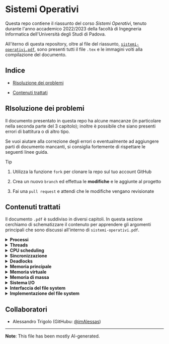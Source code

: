 # Sistemi Operativi

Questa repo contiene il riassunto del corso _Sistemi Operativi_, tenuto durante l'anno accademico 2022/2023 della facoltà di Ingegneria Informatica dell'Università degli Studi di Padova.

All'iterno di questa repository, oltre al file del riassunto, [`sistemi-operativi.pdf`](sistemi-operativi.pdf), sono presenti tutti il file `.tex` e le immagini volti alla compilazione del documento.

## Indice

* [Risoluzione dei problemi](risoluzione-dei-problemi)

* [Contenuti trattati](#contenuti-trattati)

## RIsoluzione dei problemi

Il documento presentato in questa repo ha alcune mancanze (in particolare nella seconda parte del 3 capitolo); inoltre è possibile che siano presenti errori di battitura o di altro tipo.

Se vuoi aiutare alla correzione degli errori o eventualmente ad aggiungere parti di documento mancanti, si consiglia fortemente di rispettare le seguenti linee guida.

> [!TIP]
>
> 1. Utilizza la funzione `fork` per clonare la repo sul tuo account GitHub
>
> 2. Crea un nuovo `branch` ed effettua le __modifiche__ e le aggiunte al progetto
>
> 3. Fai una `pull request` e attendi che le modifiche vengano revisionate

## Contenuti trattati

Il documento `.pdf` è suddiviso in diversi capitoli. In questa sezione cerchiamo di schematizzare il contenuto per apprendere gli argomenti principali che sono discussi all'interno di `sistemi-operativi.pdf`.

<details>
    <summary> <b> Processi </b> </summary>
    Il capitolo tratta dei processi, definendoli come istanze attive di programmi in esecuzione sulla CPU, con uno spazio dedicato in memoria e un blocco di controllo (PCB) che ne gestisce le informazioni. Esplora gli stati attraversati dai processi, come nuovo, pronto, in esecuzione, in attesa e terminato, con creazione e terminazione gestite dal genitore. Discute inoltre la comunicazione tra processi, sia tramite memoria condivisa, più veloce ma soggetta a errori di sincronizzazione, sia attraverso il passaggio di messaggi, più sicuro ma con maggiore overhead a causa del coinvolgimento del kernel.
</details>

<details>
    <summary> <b> Threads </b> </summary>
    Il capitolo tratta dei threads, definendoli come fili di esecuzione all'interno di un processo. Vengono evidenziati i vantaggi dei threads rispetto ai processi, come una maggiore reattività, una gestione semplificata delle risorse e una minor richiesta di risorse di sistema. Si discute inoltre il concetto di concorrenza e parallelismo, con l'illustrazione di esempi e la distinzione tra parallelismo di dati e di compiti. Viene presentata la legge di Amdahl e si analizza l'effetto del codice seriale sullo speedup. Infine, vengono esaminati vari modelli di multithreading, inclusi il modello many-to-one, one-to-one e many-to-many, insieme alle librerie di thread e agli approcci di threading implicito.
</details>

<details>
    <summary> <b> CPU scheduling </b> </summary>
    Nella gestione della CPU, lo scheduling dei processi determina quali processi vengono eseguiti nella ready queue, con concetti chiave quali burst CPU, preemption e dispatcher. Gli algoritmi non preemptive come FCFS e SJF, basato sulla stima dei tempi di burst CPU, sono efficaci ma limitati, mentre gli algoritmi preemptive come SRTF e RR migliorano la reattività ma possono causare starvation. Il priority scheduling e le code multilivello offrono alternative, assegnando priorità ai processi o suddividendoli in code con feedback, migliorando la gestione dei processi nei sistemi operativi.
</details>

<details>
    <summary> <b> Sincronizzazione </b> </summary>
    Il capitolo tratta principalmente di concetti legati alla sincronizzazione e alla gestione dei processi in un sistema informatico. Si discute l'utilizzo di semafori binari come il _mutex_ e il _read\_count_ per gestire l'accesso concorrente alle risorse. Viene esaminato il problema dei 5 filosofi, un classico esempio di sincronizzazione. Inoltre, si affronta il concetto di sezione critica e la necessità di cooperazione tra processi per evitare conflitti nella memoria condivisa.
</details>

<details>
    <summary> <b> Deadlocks </b> </summary>
    Il capitolo tratta i deadlocks, esaminando le condizioni che portano a un deadlock e gli algoritmi per gestirli. Si discute il modello di sistema con risorse singole e multiple, e si illustra una situazione classica di deadlock con due thread e semafori. Vengono elencate le 4 condizioni necessarie per un deadlock e si introduce il concetto di grafo risorsa-allocazione. Si menziona anche il concetto di livelock, una situazione simile al deadlock. Infine, si approfondiscono i metodi di prevenzione e di evitamento dei deadlock, inclusi l'algoritmo del banchiere e l'importanza dello stato sicuro.
</details>

<details>
    <summary> <b> Memoria principale </b> </summary>
    Il capitolo esplora la gestione della memoria principale in un sistema operativo, presentando la paginazione come soluzione alla frammentazione della memoria e spiegando la traduzione degli indirizzi. Si discute la frammentazione interna ed esterna e i problemi legati all'allocazione contigua e a partizioni fisse e variabili. Si affrontano concetti come il binding e l'MMU. In seguito, si esamina la tabella delle pagine, la TLB e le prestazioni correlate. Si analizzano tecniche di paginazione per sistemi a 64 bit e si discute il concetto di swapping, con diverse strategie e applicazioni nei dispositivi mobili. Infine, si introduce la segmentazione e si discute la sua combinazione con la paginazione in un modello ibrido.
</details>

<details>
    <summary> <b> Memoria virtuale </b> </summary>
    Il capitolo sulla memoria virtuale esplora come un sistema operativo gestisce la memoria utilizzando tecniche come il demand paging e il copy-on-write. Si discute l'introduzione dello spazio degli indirizzi virtuali e la possibilità di condividere la memoria tra processi. Il demand paging, che carica solo le pagine necessarie in memoria, viene esaminato insieme ai page fault e alle soluzioni per ottimizzare le prestazioni, come il prepaging e il copy-on-write. Inoltre, si analizzano gli algoritmi di rimpiazzo delle pagine, come FIFO e l'algoritmo ottimale, evidenziando le loro caratteristiche e l'effetto sull'efficienza complessiva del sistema. Il testo fornisce una panoramica completa delle strategie e delle tecniche utilizzate per gestire efficacemente la memoria virtuale in un sistema operativo, comprese le tecniche di allocazione dei frame e le modalità di allocazione della memoria del kernel.
</details>

<details>
    <summary> <b> Memoria di massa </b> </summary>
    Il capitolo sulla memoria di massa affronta la gestione e l'utilizzo ottimale della memoria secondaria, distinguendo tra HDD e NVM (NonVolatile Memory). Gli HDD sono più lenti ma hanno maggiore capacità di archiviazione, mentre le NVM, come gli SSD, sono più veloci ma meno durevoli. Si discute la gestione della scrittura e della cancellazione dei dati nelle NVM e si introduce il concetto di garbage collection. Vengono menzionati anche dispositivi come i RAM drives e i nastri magnetici per i backup. Si analizza l'indirizzamento della memoria secondaria e si esaminano gli algoritmi di scheduling per l'accesso ai dischi, come FCFS, SSTF, SCAN e C-SCAN, con una considerazione sulla scelta dell'algoritmo in base alle esigenze del sistema.
</details>

<details>
    <summary> <b> Sistema I/O </b> </summary>
    Il capitolo sul Sistema Input/Output (I/O) esplora l'importanza della gestione efficiente degli input e output nei computer, fondamentale per attività quotidiane come la scrittura di documenti e la connessione a Internet. Si discute dei componenti hardware coinvolti, come le porte di connessione e i bus di comunicazione, oltre ai controller che facilitano il collegamento tra periferiche e computer. Si esaminano le tecniche di comunicazione, inclusi il polling e gli interrupt, oltre al concetto di Direct Memory Access (DMA) per ottimizzare i trasferimenti di dati tra memoria e periferiche. La gestione software è trattata attraverso i device-drivers nel kernel, responsabili della comunicazione con le periferiche hardware, mentre i task del kernel includono la gestione delle code di richieste, degli errori e delle strutture dati necessarie per il controllo delle periferiche. Infine, si menzionano le pratiche per migliorare le performance del sistema I/O, come la riduzione dei context-switches e l'ottimizzazione dell'uso del DMA.
</details>

<details>
    <summary> <b> Interfaccia del file system </b> </summary>
    Il capitolo sull'Interfaccia del File System esplora il concetto e la gestione dei file all'interno dei sistemi operativi, delineando il concetto di file come uno spazio di indirizzi logici contigui per dati di vario tipo. Si discute anche delle estensioni dei file e dei loro attributi, come nome, identificatore, tipo, locazione, dimensione e protezione. Le operazioni sui file, come la creazione, la lettura, la scrittura, la cancellazione e il troncamento, sono presentate insieme alla gestione dei file aperti e al concetto di locking per l'accesso esclusivo ai file. La struttura della directory è analizzata attraverso diverse prospettive, tra cui la rappresentazione a uno e due livelli e la struttura ad albero, con considerazioni sulla gestione dei cicli e la protezione dei file e delle directory, come implementato nei sistemi Unix/Linux attraverso le liste di accesso. La sezione conclude con una panoramica sulla struttura del disco e delle partizioni.
</details>

<details>
    <summary> <b> Implementazione del file system </b> </summary>
    Il capitolo sull'implementazione del file system analizza dettagliatamente la struttura e le operazioni di questo sistema, esaminando anche i diversi metodi di allocazione dello spazio su disco e la gestione dello spazio libero. Attraverso un'analisi stratificata del file system, suddivisa in diversi livelli come il controllo I/O, il basic file system e il logical file system, il testo fornisce una panoramica completa delle funzionalità e delle sfide nell'implementazione di questa componente fondamentale dei sistemi operativi. Infine, vengono esplorati vari approcci per la gestione dello spazio libero, compresi il counting, il grouping e il metodo TRIM, che mirano a ottimizzare l'utilizzo dell'area disponibile su disco.
</details>

## Collaboratori

* Alessandro Trigolo (GitHubu: [@imAlessas](https://github.com/imAlessas))

---

__Note__: This file has been mostly AI-generated.
